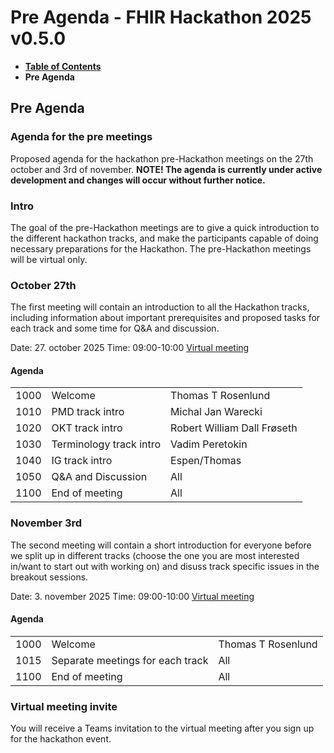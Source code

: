 # Pre Agenda - FHIR Hackathon 2025 v0.5.0

* [**Table of Contents**](toc.md)
* **Pre Agenda**

## Pre Agenda

### Agenda for the pre meetings

Proposed agenda for the hackathon pre-Hackathon meetings on the 27th october and 3rd of november.
 **NOTE! The agenda is currently under active development and changes will occur without further notice.**

### Intro

The goal of the pre-Hackathon meetings are to give a quick introduction to the different hackathon tracks, and make the participants capable of doing necessary preparations for the Hackathon. The pre-Hackathon meetings will be virtual only.

### October 27th

The first meeting will contain an introduction to all the Hackathon tracks, including information about important prerequisites and proposed tasks for each track and some time for Q&A and discussion.

Date: 27. october 2025
 Time: 09:00-10:00
 [Virtual meeting](https://hl7norway.github.io/FHIR-hackathon-2025/currentbuild/FHIR-Hackathon-pre-meeting-1.ics)

#### Agenda

| | | |
| :--- | :--- | :--- |
| 1000 | Welcome | Thomas T Rosenlund |
| 1010 | PMD track intro | Michal Jan Warecki |
| 1020 | OKT track intro | Robert William Dall Frøseth |
| 1030 | Terminology track intro | Vadim Peretokin |
| 1040 | IG track intro | Espen/Thomas |
| 1050 | Q&A and Discussion | All |
| 1100 | End of meeting | All |

### November 3rd

The second meeting will contain a short introduction for everyone before we split up in different tracks (choose the one you are most interested in/want to start out with working on) and disuss track specific issues in the breakout sessions.

Date: 3. november 2025
 Time: 09:00-10:00
 [Virtual meeting](https://hl7norway.github.io/FHIR-hackathon-2025/currentbuild/FHIR-Hackathon-pre-meeting-2.ics)

#### Agenda

| | | |
| :--- | :--- | :--- |
| 1000 | Welcome | Thomas T Rosenlund |
| 1015 | Separate meetings for each track | All |
| 1100 | End of meeting | All |

### Virtual meeting invite

You will receive a Teams invitation to the virtual meeting after you sign up for the hackathon event.


